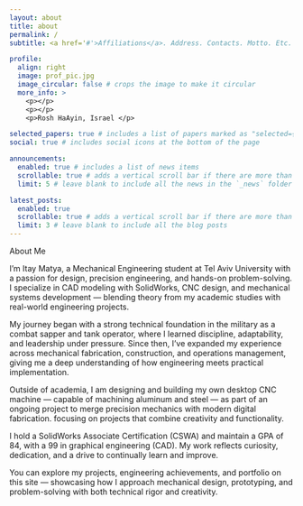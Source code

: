 ```yaml
---
layout: about
title: about
permalink: /
subtitle: <a href='#'>Affiliations</a>. Address. Contacts. Motto. Etc.

profile:
  align: right
  image: prof_pic.jpg
  image_circular: false # crops the image to make it circular
  more_info: >
    <p></p>
    <p></p>
    <p>Rosh HaAyin, Israel </p>

selected_papers: true # includes a list of papers marked as "selected={true}"
social: true # includes social icons at the bottom of the page

announcements:
  enabled: true # includes a list of news items
  scrollable: true # adds a vertical scroll bar if there are more than 3 news items
  limit: 5 # leave blank to include all the news in the `_news` folder

latest_posts:
  enabled: true
  scrollable: true # adds a vertical scroll bar if there are more than 3 new posts items
  limit: 3 # leave blank to include all the blog posts
---
```


About Me

I’m Itay Matya, a Mechanical Engineering student at Tel Aviv University with a passion for design, precision engineering, and hands-on problem-solving. 
I specialize in CAD modeling with SolidWorks, CNC design, and mechanical systems development — blending theory from my academic studies with real-world engineering projects.

My journey began with a strong technical foundation in the military as a combat sapper and tank operator, where I learned discipline, adaptability, and leadership under pressure. Since then, I’ve expanded my experience across mechanical fabrication, construction, and operations management, giving me a deep understanding of how engineering meets practical implementation.

Outside of academia, I am designing and building my own desktop CNC machine — capable of machining aluminum and steel — as part of an ongoing project to merge precision mechanics with modern digital fabrication. focusing on projects that combine creativity and functionality.

I hold a SolidWorks Associate Certification (CSWA) and maintain a GPA of 84, with a 99 in graphical engineering (CAD). My work reflects curiosity, dedication, and a drive to continually learn and improve.

You can explore my projects, engineering achievements, and portfolio on this site — showcasing how I approach mechanical design, prototyping, and problem-solving with both technical rigor and creativity.

